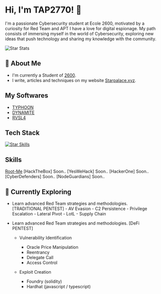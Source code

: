 # Hi, I'm TAP2770! 👋

I'm a passionate Cybersecurity student at Ecole 2600, motivated by a curiosity for Red Team and APT I have a love for digital espionage. My path consists of immersing myself in the world of Cybersecurity, exploring new ideas that push technology and sharing my knowledge with the community.

![Star Stats](https://github-readme-stats.vercel.app/api?username=DK27ss&theme=vue-dark&show_icons=true&hide_border=true&count_private=true)

## 🚀 About Me

- I'm currently a Student of [2600](https://ecole2600.com).
- I write, articles and techniques on my website [Starpalace.xyz](https://google.com).


## My Softwares
- [TYPHOON](https://github.com/DK27ss/TYPHOON-2)
- [DYNAMITE](https://github.com/DK27ss/Dynamite)
- [RVSL4](https://github.com/DK27ss/RVSL4)

## Tech Stack
[![Star Skills](https://skillicons.dev/icons?i=python,c,rust)](https://skillicons.dev)

## Skills
[Root-Me](https://www.root-me.org/StarPalace?inc=statistiques)
[HackTheBox] Soon..
[YesWeHack] Soon..
[HackerOne] Soon..
[CyberDefenders] Soon..
[NodeGuardians] Soon..

## 🌱 Currently Exploring

- Learn advanced Red Team strategies and methodologies. [TRADITIONAL PENTEST]
      - AV Evasion
      - C2 Persistence
      - Privilege Escalation
      - Lateral Pivot
      - LotL
      - Supply Chain

- Learn advanced Red Team strategies and methodologies. [DeFi PENTEST]
   - Vulnerability Identification
      - Oracle Price Manipulation
      - Reentrancy
      - Delegate Call
      - Access Control
      
   - Exploit Creation
      - Foundry (solidity)
      - Hardhat (javascript / typescript)
